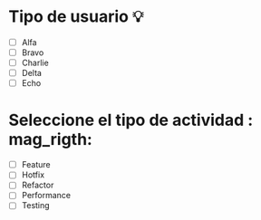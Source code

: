 # Tipo de usuario :bulb:
- [ ] Alfa
- [ ] Bravo 
- [ ] Charlie
- [ ] Delta
- [ ] Echo

# Seleccione el tipo de actividad : mag_rigth:
- [ ] Feature
- [ ] Hotfix
- [ ] Refactor
- [ ] Performance
- [ ] Testing
